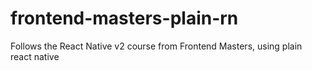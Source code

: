 # frontend-masters-plain-rn
Follows the React Native v2 course from Frontend Masters, using plain react native
